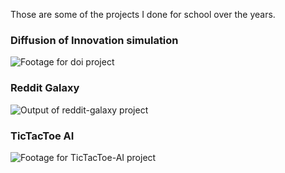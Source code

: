 Those are some of the projects I done for school over the years.

### Diffusion of Innovation simulation

![Footage for doi project](https://github.com/ufukty/doi/raw/main/images/scale_free_n_5000_a_098.gif)

### Reddit Galaxy

![Output of reddit-galaxy project](https://github.com/ufukty/reddit-galaxy/raw/main/images/post-processed-1x-cg.jpg)

### TicTacToe AI

![Footage for TicTacToe-AI project](https://github.com/ufukty/TicTacToe-AI/raw/master/img/TicTacToe.gif)
